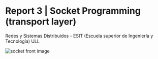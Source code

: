 # Report 3 | Socket Programming (transport layer)

Redes y Sistemas Distribuidos - ESIT (Escuela superior de Ingeniería y Tecnología) ULL

![socket front image](./images/)
